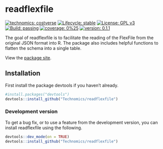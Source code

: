
<!-- README.md is generated from README.Rmd. Please edit that file -->

# readflexfile

<!-- badges: start -->

[![technomics:
costverse](https://img.shields.io/badge/technomics-costverse-EAC435.svg)](https://gitlab.technomics.net/costverse)
[![Lifecycle:
stable](https://img.shields.io/badge/lifecycle-stable-brightgreen.svg)](https://www.tidyverse.org/lifecycle/#stable)
[![License: GPL
v3](https://img.shields.io/badge/License-GPLv3-blue.svg)](https://www.gnu.org/licenses/gpl-3.0)
[![Build:
passing](https://img.shields.io/badge/build-passing-green.svg)](https://gitlab.technomics.net/costverse/readflexfile.git)
[![coverage:
0%25](https://img.shields.io/badge/coverage-0%25-blue.svg)]()
[![version:
0.1.1](https://img.shields.io/badge/version-0.1.1-blue.svg)]()
<!-- badges: end -->

The goal of readflexfile is to facilitate the reading of the FlexFile
from the original JSON format into R. The package also includes helpful
functions to flatten the schema into a single table.

View the [package site](https://github.com/Technomics).

## Installation

First install the package devtools if you haven’t already.

``` r
#install.packages("devtools")
devtools::install_github("Technomics/readflexfile")
```

### Development version

To get a bug fix, or to use a feature from the development version, you
can install readflexfile using the following.

``` r
devtools::dev_mode(on = TRUE)
devtools::install_github("Technomics/readflexfile")
```
